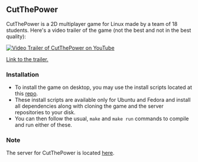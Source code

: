 ## CutThePower

CutThePower is a 2D multiplayer game for Linux made by a team of 18 students. Here's a video trailer of the game (not the best and not in the best quality):

[![Video Trailer of CutThePower on YouTube](http://img.youtube.com/vi/Di1N48Eiqmg/0.jpg)](http://www.youtube.com/watch?v=Di1N48Eiqmg)

[Link to the trailer.](http://www.youtube.com/watch?v=Di1N48Eiqmg)

### Installation

- To install the game on desktop, you may use the install scripts located at this [repo](https://github.com/DComm2013Network/CutThePower-Development-Environment-Setup). 
- These install scripts are available only for Ubuntu and Fedora and install all dependencies along with cloning the game and the server repositories to your disk. 
- You can then follow the usual, `make` and `make run` commands to compile and run either of these.

### Note

The server for CutThePower is located [here](https://github.com/DComm2013Network/Server).

